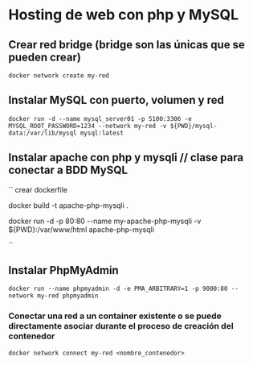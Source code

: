 # Hosting de web con php y MySQL
## Crear red bridge (bridge son las únicas que se pueden crear)
`````
docker network create my-red
`````
## Instalar MySQL con puerto, volumen y red 
````
docker run -d --name mysql_server01 -p 5100:3306 -e MYSQL_ROOT_PASSWORD=1234 --network my-red -v ${PWD}/mysql-data:/var/lib/mysql mysql:latest 
````
## Instalar apache con php y mysqli // clase para conectar a BDD MySQL
``
crear dockerfile  

docker build -t apache-php-mysqli .  

docker run -d -p 80:80 --name my-apache-php-mysqli -v ${PWD}:/var/www/html apache-php-mysqli  

``
## Instalar PhpMyAdmin 
``
docker run --name phpmyadmin -d -e PMA_ARBITRARY=1 -p 9000:80 --network my-red phpmyadmin
``
### Conectar una red a un container existente o se puede directamente asociar durante el proceso de creación del contenedor
``
docker network connect my-red <nombre_contenedor>
``